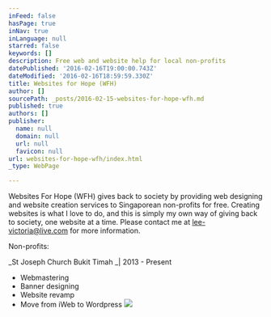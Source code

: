 ```yaml
---
inFeed: false
hasPage: true
inNav: true
inLanguage: null
starred: false
keywords: []
description: Free web and website help for local non-profits
datePublished: '2016-02-16T19:00:00.743Z'
dateModified: '2016-02-16T18:59:59.330Z'
title: Websites for Hope (WFH)
author: []
sourcePath: _posts/2016-02-15-websites-for-hope-wfh.md
published: true
authors: []
publisher:
  name: null
  domain: null
  url: null
  favicon: null
url: websites-for-hope-wfh/index.html
_type: WebPage

---
```

Websites For Hope (WFH) gives back to society by providing web designing and website creation services to Singaporean non-profits for free. Creating websites is what I love to do, and this is simply my own way of giving back to society, one website at a time. Please contact me at [lee-victoria@live.com][0] for more information.

Non-profits:

_St Joseph Church Bukit Timah _| 2013 - Present

* Webmastering
* Banner designing
* Website revamp
* Move from iWeb to Wordpress
![](https://s3-us-west-2.amazonaws.com/the-grid-img/p/033767879596138ddb88e94411ce581a3c8f29e0.png)

[0]: mailto:lee-victoria@live.com